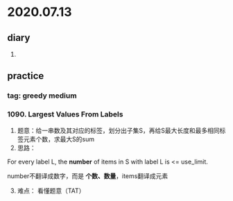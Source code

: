 # 2020.07.13
## diary
1. 
## practice
### tag: greedy medium
### 1090. Largest Values From Labels
1. 题意：给一串数及其对应的标签，划分出子集S，再给S最大长度和最多相同标签元素个数，求最大S的sum
2. 思路：

For every label L, the __number__ of items in S with label L is <= use_limit.

number不翻译成数字，而是 __个数、数量__，items翻译成元素

3. 难点： 看懂题意（TAT）
